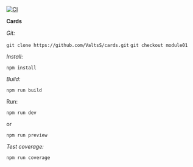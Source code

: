 [![CI](https://github.com/ValtsS/cards/actions/workflows/ci.yml/badge.svg?branch=module01)](https://github.com/ValtsS/cards/actions/workflows/ci.yml)

**Cards**

_Git:_

`git clone https://github.com/ValtsS/cards.git`
`git checkout module01`

_Install_:

`npm install`

_Build:_

`npm run build`

Run:

`npm run dev`

or

`npm run preview`

_Test coverage:_

`npm run coverage`
